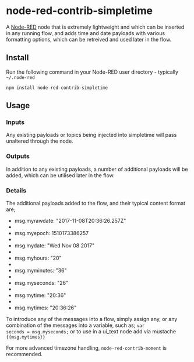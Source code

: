 node-red-contrib-simpletime
====================

A <a href="http://nodered.org" target="_new">Node-RED</a> node that is extremely lightweight and which can be inserted in any running flow, and adds time and date payloads with various formatting options, which can be retreived and used later in the flow.

Install
-------

Run the following command in your Node-RED user directory - typically `~/.node-red`

    npm install node-red-contrib-simpletime


Usage
-----


### Inputs

Any existing payloads or topics being injected into simpletime will pass unaltered through the node.

### Outputs

In addition to any existing payloads, a number of additional payloads will be added, which can be utilised later in the flow.

### Details

The additional payloads added to the flow, and their typical content format are;

* msg.myrawdate: "2017-11-08T20:36:26.257Z"
* <li>msg.myepoch: 1510173386257
* <li>msg.mydate: "Wed Nov 08 2017"
* <li>msg.myhours: "20"
* <li>msg.myminutes: "36"
* <li>msg.myseconds: "26"
* <li>msg.mytime: "20:36"
* <li>msg.mytimes: "20:36:26"

To introduce any of the messages into a flow, simply assign any, or any combination of the messages into a variable, such as; <code>var seconds = msg.myseconds;</code> or to use in a ui_text node add via mustache <code>{{msg.mytimes}}</code>

For more advanced timezone handling, <code>node-red-contrib-moment</code> is recommended.
